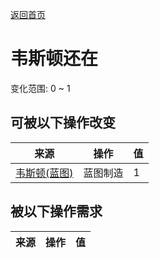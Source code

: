[返回首页](index.md)  
# 韦斯顿还在  
变化范围: 0 ~ 1  
## 可被以下操作改变  
来源  |  操作  |  值  
----  |  ----  |  ----  
[韦斯顿(蓝图)](Bp_Weston.md)  |  蓝图制造  |  1  
## 被以下操作需求  
来源  |  操作  |  值  
----  |  ----  |  ----  
